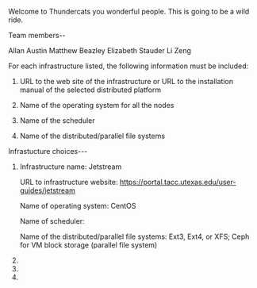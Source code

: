 


Welcome to Thundercats you wonderful people. This is going to be a wild ride. 

Team members--

Allan Austin 
Matthew Beazley 
Elizabeth Stauder
Li Zeng

For each infrastructure listed, the following information must be included:

1. URL to the web site of the infrastructure or URL to the installation manual of the selected distributed platform

2. Name of the operating system for all the nodes

3. Name of the scheduler

4. Name of the distributed/parallel file systems

Infrastucture choices---   

1.  Infrastructure name: Jetstream

    URL to infrastructure website: https://portal.tacc.utexas.edu/user-guides/jetstream 
    
    Name of operating system: CentOS
    
    Name of scheduler: 
    
    Name of the distributed/parallel file systems: Ext3, Ext4, or XFS; Ceph for VM block storage (parallel file system)


2.


3.


4.
